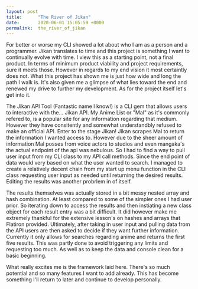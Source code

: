 ```yaml
---
layout: post
title:      "The River of Jikan"
date:       2020-06-01 15:05:59 +0000
permalink:  the_river_of_jikan
---
```



For better or worse my CLI showed a lot about who I am as a person and a programmer. Jikan translates to time and this project is something I want to continually evolve with time. I view this as a starting point, not a final product. In terms of minimum product viability and project requirements, sure it meets those. However in regards to my end vision it most certaintly does not. What this project has shown me is just how wide and long the path I walk is. It's also given me a glimpse of what lies toward the end and renewed my drive to further my development. As for the project itself let's get into it.

The Jikan API Tool (Fantastic name I know!) is a CLI gem that allows users to interactive with the... Jikan API. My Anime List or "Mal" as it's commonly refered to, is a popular site for any information regarding that medium. However they have consitently and somewhat understandbly refused to make an official API. Enter to the stage Jikan! Jikan scrapes Mal to return the information I wanted access to. However due to the sheer amount of information Mal posses from voice actors to studios and even mangaka's the actual endpoint of the api was nebulous. So I had to find a way to pull user input from my CLI class to my API call methods. Since the end point of data would very based on what the user wanted to search. I managed to create a relatively decent chain from my start up menu function in the CLI class requesting user input as needed until returning the desired results. Editing the results was another probrlem in of itself.

The results themselves was actually stored in a bit messy nested array and hash combination. At least compared to some of the simpler ones I had user prior. So iterating down to access the results and then instiating a new class object for each result entry was a bit difficult. It did however make me extremely thankful for the extensive lesson's on hashes and arrays that Flatiron provided. Ultimately, after taking in user input and pulling data from the API users are then asked to decide if they want further information. Currently it only allows for searches regarding anime and returns the first five results. This was partly done to avoid triggering any limits and requesting too much. As well as to keep the data and console clean for a basic beginning.

What really excites me is the framework laid here. There's so much potential and so many features I want to add already. This has become something I'll return to later and continue to develop personally.


